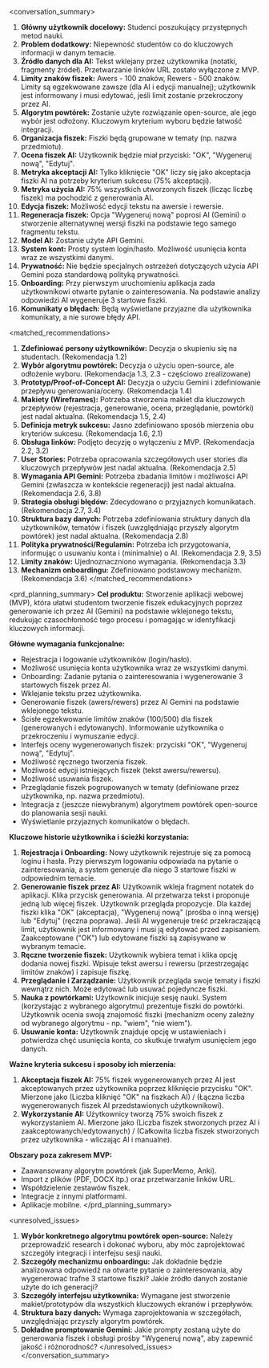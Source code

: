 <conversation_summary>
<decisions>
1.  **Główny użytkownik docelowy:** Studenci poszukujący przystępnych metod nauki.
2.  **Problem dodatkowy:** Niepewność studentów co do kluczowych informacji w danym temacie.
3.  **Źródło danych dla AI:** Tekst wklejany przez użytkownika (notatki, fragmenty źródeł). Przetwarzanie linków URL zostało wyłączone z MVP.
4.  **Limity znaków fiszek:** Awers - 100 znaków, Rewers - 500 znaków. Limity są egzekwowane zawsze (dla AI i edycji manualnej); użytkownik jest informowany i musi edytować, jeśli limit zostanie przekroczony przez AI.
5.  **Algorytm powtórek:** Zostanie użyte rozwiązanie open-source, ale jego wybór jest odłożony. Kluczowym kryterium wyboru będzie łatwość integracji.
6.  **Organizacja fiszek:** Fiszki będą grupowane w tematy (np. nazwa przedmiotu).
7.  **Ocena fiszek AI:** Użytkownik będzie miał przyciski: "OK", "Wygeneruj nową", "Edytuj".
8.  **Metryka akceptacji AI:** Tylko kliknięcie "OK" liczy się jako akceptacja fiszki AI na potrzeby kryterium sukcesu (75% akceptacji).
9.  **Metryka użycia AI:** 75% wszystkich utworzonych fiszek (licząc liczbę fiszek) ma pochodzić z generowania AI.
10. **Edycja fiszek:** Możliwość edycji tekstu na awersie i rewersie.
11. **Regeneracja fiszek:** Opcja "Wygeneruj nową" poprosi AI (Gemini) o stworzenie alternatywnej wersji fiszki na podstawie tego samego fragmentu tekstu.
12. **Model AI:** Zostanie użyte API Gemini.
13. **System kont:** Prosty system login/hasło. Możliwość usunięcia konta wraz ze wszystkimi danymi.
14. **Prywatność:** Nie będzie specjalnych ostrzeżeń dotyczących użycia API Gemini poza standardową polityką prywatności.
15. **Onboarding:** Przy pierwszym uruchomieniu aplikacja zada użytkownikowi otwarte pytanie o zainteresowania. Na podstawie analizy odpowiedzi AI wygeneruje 3 startowe fiszki.
16. **Komunikaty o błędach:** Będą wyświetlane przyjazne dla użytkownika komunikaty, a nie surowe błędy API.
</decisions>

<matched_recommendations>
1.  **Zdefiniować persony użytkowników:** Decyzja o skupieniu się na studentach. (Rekomendacja 1.2)
2.  **Wybór algorytmu powtórek:** Decyzja o użyciu open-source, ale odłożenie wyboru. (Rekomendacja 1.3, 2.3 - częściowo zrealizowane)
3.  **Prototyp/Proof-of-Concept AI:** Decyzja o użyciu Gemini i zdefiniowanie przepływu generowania/oceny. (Rekomendacja 1.4)
4.  **Makiety (Wireframes):** Potrzeba stworzenia makiet dla kluczowych przepływów (rejestracja, generowanie, ocena, przeglądanie, powtórki) jest nadal aktualna. (Rekomendacja 1.5, 2.4)
5.  **Definicja metryk sukcesu:** Jasno zdefiniowano sposób mierzenia obu kryteriów sukcesu. (Rekomendacja 1.6, 2.1)
6.  **Obsługa linków:** Podjęto decyzję o wyłączeniu z MVP. (Rekomendacja 2.2, 3.2)
7.  **User Stories:** Potrzeba opracowania szczegółowych user stories dla kluczowych przepływów jest nadal aktualna. (Rekomendacja 2.5)
8.  **Wymagania API Gemini:** Potrzeba zbadania limitów i możliwości API Gemini (zwłaszcza w kontekście regeneracji) jest nadal aktualna. (Rekomendacja 2.6, 3.8)
9.  **Strategia obsługi błędów:** Zdecydowano o przyjaznych komunikatach. (Rekomendacja 2.7, 3.4)
10. **Struktura bazy danych:** Potrzeba zdefiniowania struktury danych dla użytkowników, tematów i fiszek (uwzględniając przyszły algorytm powtórek) jest nadal aktualna. (Rekomendacja 2.8)
11. **Polityka prywatności/Regulamin:** Potrzeba ich przygotowania, informując o usuwaniu konta i (minimalnie) o AI. (Rekomendacja 2.9, 3.5)
12. **Limity znaków:** Ujednoznaczniono wymagania. (Rekomendacja 3.3)
13. **Mechanizm onboardingu:** Zdefiniowano podstawowy mechanizm. (Rekomendacja 3.6)
</matched_recommendations>

<prd_planning_summary>
**Cel produktu:** Stworzenie aplikacji webowej (MVP), która ułatwi studentom tworzenie fiszek edukacyjnych poprzez generowanie ich przez AI (Gemini) na podstawie wklejonego tekstu, redukując czasochłonność tego procesu i pomagając w identyfikacji kluczowych informacji.

**Główne wymagania funkcjonalne:**
*   Rejestracja i logowanie użytkowników (login/hasło).
*   Możliwość usunięcia konta użytkownika wraz ze wszystkimi danymi.
*   Onboarding: Zadanie pytania o zainteresowania i wygenerowanie 3 startowych fiszek przez AI.
*   Wklejanie tekstu przez użytkownika.
*   Generowanie fiszek (awers/rewers) przez AI Gemini na podstawie wklejonego tekstu.
*   Ścisłe egzekwowanie limitów znaków (100/500) dla fiszek (generowanych i edytowanych). Informowanie użytkownika o przekroczeniu i wymuszanie edycji.
*   Interfejs oceny wygenerowanych fiszek: przyciski "OK", "Wygeneruj nową", "Edytuj".
*   Możliwość ręcznego tworzenia fiszek.
*   Możliwość edycji istniejących fiszek (tekst awersu/rewersu).
*   Możliwość usuwania fiszek.
*   Przeglądanie fiszek pogrupowanych w tematy (definiowane przez użytkownika, np. nazwa przedmiotu).
*   Integracja z (jeszcze niewybranym) algorytmem powtórek open-source do planowania sesji nauki.
*   Wyświetlanie przyjaznych komunikatów o błędach.

**Kluczowe historie użytkownika i ścieżki korzystania:**
1.  **Rejestracja i Onboarding:** Nowy użytkownik rejestruje się za pomocą loginu i hasła. Przy pierwszym logowaniu odpowiada na pytanie o zainteresowania, a system generuje dla niego 3 startowe fiszki w odpowiednim temacie.
2.  **Generowanie fiszek przez AI:** Użytkownik wkleja fragment notatek do aplikacji. Klika przycisk generowania. AI przetwarza tekst i proponuje jedną lub więcej fiszek. Użytkownik przegląda propozycje. Dla każdej fiszki klika "OK" (akceptacja), "Wygeneruj nową" (prośba o inną wersję) lub "Edytuj" (ręczna poprawa). Jeśli AI wygeneruje treść przekraczającą limit, użytkownik jest informowany i musi ją edytować przed zapisaniem. Zaakceptowane ("OK") lub edytowane fiszki są zapisywane w wybranym temacie.
3.  **Ręczne tworzenie fiszek:** Użytkownik wybiera temat i klika opcję dodania nowej fiszki. Wpisuje tekst awersu i rewersu (przestrzegając limitów znaków) i zapisuje fiszkę.
4.  **Przeglądanie i Zarządzanie:** Użytkownik przegląda swoje tematy i fiszki wewnątrz nich. Może edytować lub usuwać pojedyncze fiszki.
5.  **Nauka z powtórkami:** Użytkownik inicjuje sesję nauki. System (korzystając z wybranego algorytmu) prezentuje fiszki do powtórki. Użytkownik ocenia swoją znajomość fiszki (mechanizm oceny zależny od wybranego algorytmu - np. "wiem", "nie wiem").
6.  **Usuwanie konta:** Użytkownik znajduje opcję w ustawieniach i potwierdza chęć usunięcia konta, co skutkuje trwałym usunięciem jego danych.

**Ważne kryteria sukcesu i sposoby ich mierzenia:**
1.  **Akceptacja fiszek AI:** 75% fiszek wygenerowanych przez AI jest akceptowanych przez użytkownika poprzez kliknięcie przycisku "OK". Mierzone jako (Liczba kliknięć "OK" na fiszkach AI) / (Łączna liczba wygenerowanych fiszek AI przedstawionych użytkownikowi).
2.  **Wykorzystanie AI:** Użytkownicy tworzą 75% swoich fiszek z wykorzystaniem AI. Mierzone jako (Liczba fiszek stworzonych przez AI i zaakceptowanych/edytowanych) / (Całkowita liczba fiszek stworzonych przez użytkownika - wliczając AI i manualne).

**Obszary poza zakresem MVP:**
*   Zaawansowany algorytm powtórek (jak SuperMemo, Anki).
*   Import z plików (PDF, DOCX itp.) oraz przetwarzanie linków URL.
*   Współdzielenie zestawów fiszek.
*   Integracje z innymi platformami.
*   Aplikacje mobilne.
</prd_planning_summary>

<unresolved_issues>
1.  **Wybór konkretnego algorytmu powtórek open-source:** Należy przeprowadzić research i dokonać wyboru, aby móc zaprojektować szczegóły integracji i interfejsu sesji nauki.
2.  **Szczegóły mechanizmu onboardingu:** Jak dokładnie będzie analizowana odpowiedź na otwarte pytanie o zainteresowania, aby wygenerować trafne 3 startowe fiszki? Jakie źródło danych zostanie użyte do ich generacji?
3.  **Szczegóły interfejsu użytkownika:** Wymagane jest stworzenie makiet/prototypów dla wszystkich kluczowych ekranów i przepływów.
4.  **Struktura bazy danych:** Wymaga zaprojektowania w szczegółach, uwzględniając przyszły algorytm powtórek.
5.  **Dokładne promptowanie Gemini:** Jakie prompty zostaną użyte do generowania fiszek i obsługi prośby "Wygeneruj nową", aby zapewnić jakość i różnorodność?
</unresolved_issues>
</conversation_summary>
